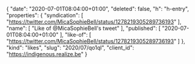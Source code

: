 {
  "date": "2020-07-01T08:04:00+01:00",
  "deleted": false,
  "h": "h-entry",
  "properties": {
    "syndication": [
      "https://twitter.com/MicaSophieBell/status/1278219305289736193"
    ],
    "name": [
      "Like of @MicaSophieBell's tweet"
    ],
    "published": [
      "2020-07-01T08:04:00+01:00"
    ],
    "like-of": [
      "https://twitter.com/MicaSophieBell/status/1278219305289736193"
    ]
  },
  "kind": "likes",
  "slug": "2020/07/qo1ql",
  "client_id": "https://indigenous.realize.be"
}
